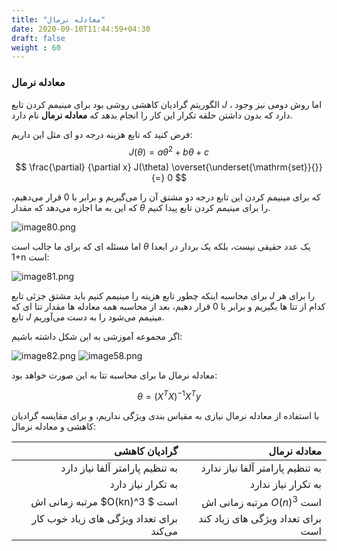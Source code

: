 ```yaml
---
title: "معادله نرمال"
date: 2020-09-10T11:44:59+04:30
draft: false
weight : 60
---
```


### معادله نرمال

الگوریتم گرادیان کاهشی روشی بود برای مینیمم کردن
تابع $J$ ، اما روش دومی نیز وجود دارد که بدون داشتن
حلقه تکرار این کار را انجام بدهد که **<span class="top-dict" data-tipso="normal equation">معادله نرمال</span>** نام
دارد.

فرض کنید که تابع هزینه درجه دو ای مثل این داریم:
$$ J(\theta) = a\theta^2 + b\theta + c $$
$$ \frac{\partial} {\partial x} J(\theta)  \overset{\underset{\mathrm{set}}{}}{=}  0 $$

که برای مینیمم کردن این تابع درجه دو مشتق آن را
می‌گیریم و برابر با 0 قرار می‌دهیم، که این به ما
اجازه می‌دهد که مقدار $\theta$ را برای مینیمم کردن تابع 
پیدا کنیم.

![image80.png](../images/image80.png?width=13pc)

اما مسئله ای که برای ما جالب است $\theta$ یک عدد حقیقی
نیست، بلکه یک بردار در ابعدا 1+n  است:

![image81.png](../images/image81.png?width=33pc)

برای محاسبه اینکه چطور تابع هزینه را مینیمم کنیم باید
مشتق جزئی تابع $J$ را برای هر کدام از تتا ها بگیریم و برابر 
با 0 قرار دهیم، بعد از محاسبه همه معادله ها مقدار 
تتا ای که تابع $J$  مینیمم می‌شود را به دست می‌آوریم.


اگر <span class="top-dict" data-tipso="training set">مجموعه آموزشی</span> به این شکل داشته باشیم:

![image82.png](../images/image82.png?width=33pc)
![image58.png](../images/image58.png?width=25pc)

معادله نرمال ما برای محاسبه تتا به این صورت خواهد
بود:

$$ \theta = (X^T X)^{-1} X^T y $$

با استفاده از معادله نرمال نیازی به <span class="top-dict" data-tipso="Feature Scaling">مقیاس بندی ویژگی</span>  نداریم، و برای مقایسه گرادیان کاهشی و معادله نرمال:


| گرادیان کاهشی | معادله نرمال |
| ------: | -----------: |
| به تنظیم پارامتر آلفا نیاز دارد | به تنظیم پارامتر آلفا نیاز ندارد |
| به تکرار نیاز دارد | به تکرار نیاز ندارد |
| مرتبه زمانی اش $O(kn)^3 $ است |   مرتبه زمانی اش $O(n)^3$ است  |
| برای تعداد ویژگی های زیاد  خوب کار می‌کند | برای تعداد ویژگی های زیاد کند است |